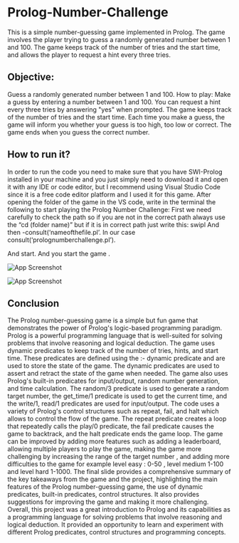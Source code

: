 # Prolog-Number-Challenge
This is a simple number-guessing game implemented in Prolog. The game involves the player trying to guess a randomly generated number between 1 and 100. The game keeps track of the number of tries and the start time,  and allows the player to request a hint every three tries.


## Objective: 
Guess a randomly generated number between 1 and 100.
How to play:
Make a guess by entering a number between 1 and 100.
You can request a hint every three tries by answering "yes" when prompted.
The game keeps track of the number of tries and the start time.
Each time you make a guess, the game will inform you whether your guess is too high, too low or correct.
The game ends when you guess the correct number.

## How to run it?

In order to run the code you need to make sure that you have SWI-Prolog installed in your machine and you just simply need to download it and open it with any IDE or code editor, but I recommend using Visual Studio Code since it is a free code editor platform and I used it for this game. After opening the folder of the game in the VS code, write in the terminal the following to start playing the Prolog Number Challenge:
First we need carefully to check the path so if you are not in the correct path always use the “cd (folder name)” but if it is in correct path just write this:
swipl 
And then 
-consult(‘nameofthefile.pl’. In our case consult(‘prolognumberchallenge.pl’).

And start. And you start the game .


![App Screenshot](https://i.imgur.com/IEHEWUC.png)

![App Screenshot](https://i.imgur.com/5fRdRy4.png)


## Conclusion

The Prolog number-guessing game is a simple but fun game that demonstrates the power of Prolog's logic-based programming paradigm. Prolog is a powerful programming language that is well-suited for solving problems that involve reasoning and logical deduction.
The game uses dynamic predicates to keep track of the number of tries, hints, and start time. These predicates are defined using the :- dynamic predicate and are used to store the state of the game. The dynamic predicates are used to assert and retract the state of the game when needed.
The game also uses Prolog's built-in predicates for input/output, random number generation, and time calculation. The random/3 predicate is used to generate a random target number, the get_time/1 predicate is used to get the current time, and the write/1, read/1 predicates are used for input/output.
The code uses a variety of Prolog's control structures such as repeat, fail, and halt which allows to control the flow of the game. The repeat predicate creates a loop that repeatedly calls the play/0 predicate, the fail predicate causes the game to backtrack, and the halt predicate ends the game loop.
The game can be improved by adding more features such as adding a leaderboard, allowing multiple players to play the game, making the game more challenging by increasing the range of the target number , and adding more difficulties to the game for example level easy : 0-50 , level medium 1-100 and level hard 1-1000.
The final slide provides a comprehensive summary of the key takeaways from the game and the project, highlighting the main features of the Prolog number-guessing game, the use of dynamic predicates, built-in predicates, control structures.
It also provides suggestions for improving the game and making it more challenging.
Overall, this project was a great introduction to Prolog and its capabilities as a programming language for solving problems that involve reasoning and logical deduction. It provided an opportunity to learn and experiment with different Prolog predicates, control structures and programming concepts.



